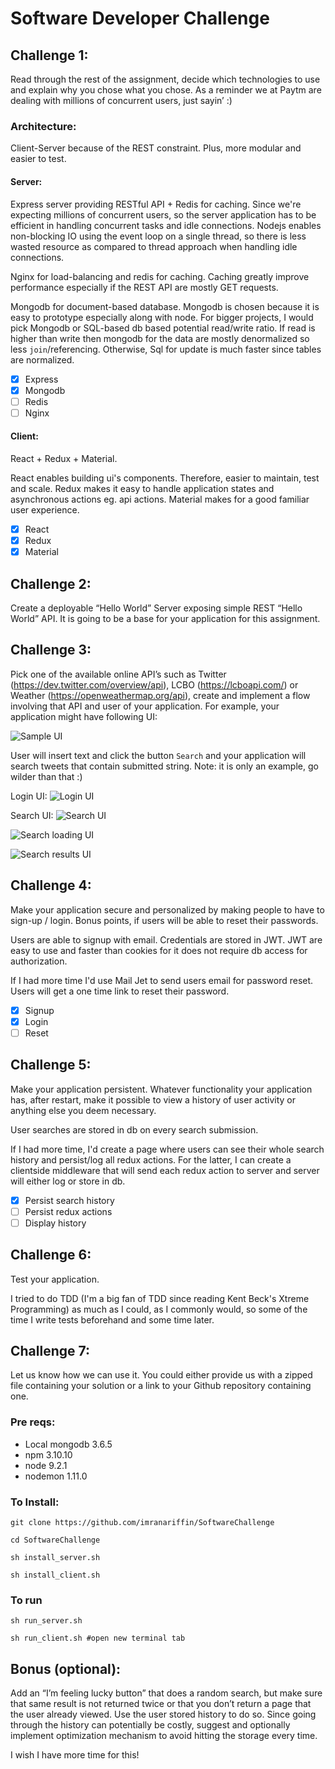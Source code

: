 # Software Developer Challenge

## Challenge 1: 
Read through the rest of the assignment, decide which technologies to use and explain why you chose what you chose. As a reminder we at Paytm are dealing with millions of concurrent users, just sayin’ :)

### Architecture:
Client-Server because of the REST constraint. Plus, more modular and easier to test.

#### Server:
Express server providing RESTful API + Redis for caching.
Since we're expecting millions of concurrent users, so the server application has to be efficient in handling
concurrent tasks and idle connections. Nodejs enables non-blocking IO using the event loop on a single thread, so there is less wasted resource as compared to thread approach when handling idle connections.

Nginx for load-balancing and redis for caching. Caching greatly improve performance especially if the REST API are mostly GET requests.

Mongodb for document-based database. Mongodb is chosen because it is easy to prototype especially along with node. For bigger projects, I would pick Mongodb or SQL-based db based potential read/write ratio. If read is higher than write then mongodb for the data are mostly denormalized so less `join`/referencing. Otherwise, Sql for update is much faster since tables are normalized.

- [X] Express
- [X] Mongodb
- [ ] Redis
- [ ] Nginx

#### Client:
React + Redux + Material.

React enables building ui's components. Therefore, easier to maintain, test and scale.
Redux makes it easy to handle application states and asynchronous actions eg. api actions.
Material makes for a good familiar user experience.

- [X] React
- [X] Redux
- [X] Material

## Challenge 2: 
Create a deployable “Hello World” Server exposing simple REST “Hello World” API. It is going to be a base for your application for this assignment.

## Challenge 3:
Pick one of the available online API’s such as Twitter (https://dev.twitter.com/overview/api), LCBO (https://lcboapi.com/) or Weather (https://openweathermap.org/api), create and implement a flow involving that API and user of your application. For example, your application might have following UI:

![Sample UI](./sample-ui.png?raw=true "Sample UI")


User will insert text and click the button `Search` and your application will search tweets that contain submitted string. Note: it is only an example, go wilder than that :)

Login UI:
![Login UI](./login.png?raw=true "Login UI")

Search UI:
![Search UI](./search.png?raw=true "Search UI")

![Search loading UI](./search-loading.png?raw=true "Search loading UI")

![Search results UI](./search-results.png?raw=true "Search results UI")

## Challenge 4:
Make your application secure and personalized by making people to have to sign-up / login. Bonus points, if users will be able to reset their passwords.

Users are able to signup with email. Credentials are stored in JWT. JWT are easy to use and faster than cookies for it does not require db access for authorization. 

If I had more time I'd use Mail Jet to send users email for password reset. Users will get a one time link to reset their password.

- [X] Signup
- [X] Login
- [ ] Reset

## Challenge 5:
Make your application persistent. Whatever functionality your application has, after restart, make it possible to view a history of user activity or anything else you deem necessary.

User searches are stored in db on every search submission.

If I had more time, I'd create a page where users can see their whole search history and persist/log all redux actions. For the latter, I can create a clientside middleware that will send each redux action to server and server will either log or store in db.

- [X] Persist search history
- [ ] Persist redux actions
- [ ] Display history

## Challenge 6:
Test your application.

I tried to do TDD (I'm a big fan of TDD since reading Kent Beck's Xtreme Programming) as much as I could, as I commonly would, so some of the time I write tests beforehand and some time later.

## Challenge 7:
Let us know how we can use it. You could either provide us with a zipped file containing your solution or a link to your Github repository containing one.

### Pre reqs:
* Local mongodb 3.6.5
* npm 3.10.10
* node 9.2.1
* nodemon 1.11.0

### To Install:
`git clone https://github.com/imranariffin/SoftwareChallenge`

`cd SoftwareChallenge`

`sh install_server.sh`

`sh install_client.sh`

### To run

`sh run_server.sh`

`sh run_client.sh #open new terminal tab`

## Bonus (optional):
Add an “I’m feeling lucky button” that does a random search, but make sure that same result is not returned twice or that you don’t return a page that the user already viewed. Use the user stored history to do so. Since going through the history can potentially be costly, suggest and optionally implement optimization mechanism to avoid hitting the storage every time.

I wish I have more time for this!
